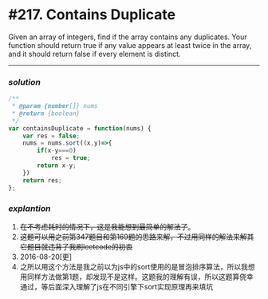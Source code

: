 # #217. Contains Duplicate
Given an array of integers, find if the array contains any duplicates. Your function should return true if any value appears at least twice in the array, and it should return false if every element is distinct.

<hr>  

### _*solution*_
```javascript
/**
 * @param {number[]} nums
 * @return {boolean}
 */
var containsDuplicate = function(nums) {
    var res = false;
    nums = nums.sort((x,y)=>{
        if(x-y===0)
            res = true;
        return x-y;
    })
    return res;
};
```

### _*explantion*_
1. <s>在不考虑耗时的情况下，这是我能想到最简单的解法了</s>。
2. <s>这题可以用之前第347题目和第169题的思路来解，不过用同样的解法来解其它题目就违背了我刷leetcode的初衷</s>
3. 2016-08-20[更]
4. 之所以用这个方法是我之前以为js中的sort使用的是冒泡排序算法，所以我想用同样方法做第1题，却发现不是这样。这题我的理解有误，所以这题算侥幸通过，等后面深入理解了js在不同引擎下sort实现原理再来填坑